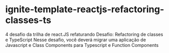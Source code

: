 # ignite-template-reactjs-refactoring-classes-ts
4 desafio da trilha de react.JS
refaturando 
Desafio: Refactoring de classes e TypeScript
Nesse desafio, você deverá migrar uma aplicação de Javascript e Class Components para Typescript e Function Components
